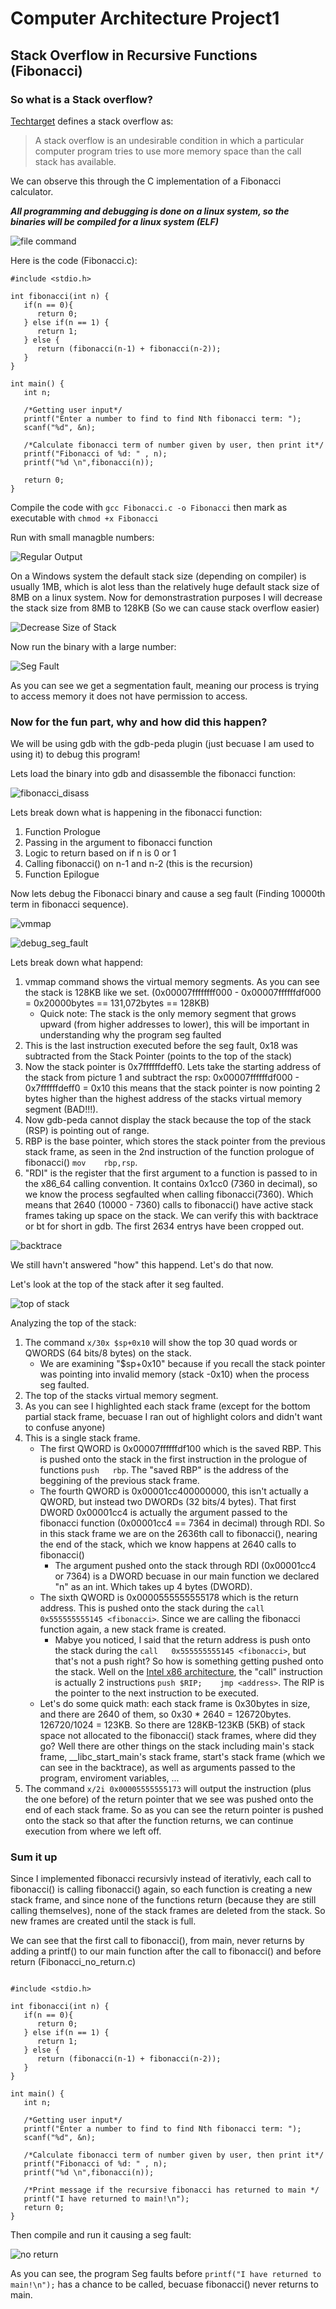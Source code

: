 # Computer Architecture Project1
## Stack Overflow in Recursive Functions (Fibonacci)
### So what is a Stack overflow?
[Techtarget](https://whatis.techtarget.com/definition/stack-overflow) defines a stack overflow as:
> A stack overflow is an undesirable condition in which a particular computer program tries to use more memory space than the call stack has available.

We can observe this through the C implementation of a Fibonacci calculator.

***All programming and debugging is done on a linux system, so the binaries will be compiled for a linux system (ELF)***

![file command](https://github.com/DylanLaw15/Computer_Architecture_Project1/blob/master/Pictures/file.png)

Here is the code (Fibonacci.c):
```
#include <stdio.h>

int fibonacci(int n) {
   if(n == 0){
      return 0;
   } else if(n == 1) {
      return 1;
   } else {
      return (fibonacci(n-1) + fibonacci(n-2));
   }
}

int main() {
   int n;

   /*Getting user input*/
   printf("Enter a number to find to find Nth fibonacci term: ");
   scanf("%d", &n);
	
   /*Calculate fibonacci term of number given by user, then print it*/
   printf("Fibonacci of %d: " , n);
   printf("%d \n",fibonacci(n));

   return 0;
}
```
Compile the code with `gcc Fibonacci.c -o Fibonacci` then mark as executable with `chmod +x Fibonacci`

Run with small managble numbers:

![Regular Output](https://github.com/DylanLaw15/Computer_Architecture_Project1/blob/master/Pictures/regular_output.png)

On a Windows system the default stack size (depending on compiler) is usually 1MB, which is alot less than the relatively huge default stack size of 8MB on a linux system. Now for demonstrastration purposes I will decrease the stack size from 8MB to 128KB (So we can cause stack overflow easier)

![Decrease Size of Stack](https://github.com/DylanLaw15/Computer_Architecture_Project1/blob/master/Pictures/changing_stack_size.png)

Now run the binary with a large number:

![Seg Fault](https://github.com/DylanLaw15/Computer_Architecture_Project1/blob/master/Pictures/seg_fault.png)

As you can see we get a segmentation fault, meaning our process is trying to access memory it does not have permission to access.

### Now for the fun part, why and how did this happen?

We will be using gdb with the gdb-peda plugin (just becuase I am used to using it) to debug this program!

Lets load the binary into gdb and disassemble the fibonacci function:

![fibonacci_disass](https://github.com/DylanLaw15/Computer_Architecture_Project1/blob/master/Pictures/fibonacci_disassembly.png)

Lets break down what is happening in the fibonacci function:

1. Function Prologue
2. Passing in the argument to fibonacci function
3. Logic to return based on if n is 0 or 1
4. Calling fibonacci() on n-1 and n-2 (this is the recursion)
5. Function Epilogue


Now lets debug the Fibonacci binary and cause a seg fault (Finding 10000th term in fibonacci sequence). 

![vmmap](https://github.com/DylanLaw15/Computer_Architecture_Project1/blob/master/Pictures/vmmap.png)

![debug_seg_fault](https://github.com/DylanLaw15/Computer_Architecture_Project1/blob/master/Pictures/debug_seg_fault.png)

Lets break down what happend:

1. vmmap command shows the virtual memory segments. As you can see the stack is 128KB like we set. (0x00007ffffffff000 - 0x00007ffffffdf000 = 0x20000bytes == 131,072bytes == 128KB)
   - Quick note: The stack is the only memory segment that grows upward (from higher addresses to lower), this will be important in understanding why the program seg faulted
2. This is the last instruction executed before the seg fault, 0x18 was subtracted from the Stack Pointer (points to the top of the stack)
3. Now the stack pointer is 0x7ffffffdeff0. Lets take the starting address of the stack from picture 1 and subtract the rsp: 0x00007ffffffdf000 - 0x7ffffffdeff0 = 0x10 this means that the stack pointer is now pointing 2 bytes higher than the highest address of the stacks virtual memory segment (BAD!!!).
4. Now gdb-peda cannot display the stack because the top of the stack (RSP) is pointing out of range.
5. RBP is the base pointer, which stores the stack pointer from the previous stack frame, as seen in the 2nd instruction of the function prologue of fibonacci() `mov    rbp,rsp`. 
6. "RDI" is the register that the first argument to a function is passed to in the x86_64 calling convention. It contains 0x1cc0 (7360 in decimal), so we know the process segfaulted when calling fibonacci(7360). Which means that 2640 (10000 - 7360) calls to fibonacci() have active stack frames taking up space on the stack. We can verify this with backtrace or bt for short in gdb. The first 2634 entrys have been cropped out.

![backtrace](https://github.com/DylanLaw15/Computer_Architecture_Project1/blob/master/Pictures/backtrace.png)

We still havn't answered "how" this happend. Let's do that now.

Let's look at the top of the stack after it seg faulted.

![top of stack](https://github.com/DylanLaw15/Computer_Architecture_Project1/blob/master/Pictures/top_of_stack.png)

Analyzing the top of the stack:

1. The command `x/30x $sp+0x10` will show the top 30 quad words or QWORDS (64 bits/8 bytes) on the stack.
   - We are examining "$sp+0x10" because if you recall the stack pointer was pointing into invalid memory (stack -0x10) when the process seg faulted.
2. The top of the stacks virtual memory segment.
3. As you can see I highlighted each stack frame (except for the bottom partial stack frame, becuase I ran out of highlight colors and didn't want to confuse anyone)
4. This is a single stack frame.
   - The first QWORD is 0x00007ffffffdf100 which is the saved RBP. This is pushed onto the stack in the first instruction in the prologue of functions `push   rbp`. The "saved RBP" is the address of the beggining of the previous stack frame.
   - The fourth QWORD is 0x00001cc400000000, this isn't actually a QWORD, but instead two DWORDs (32 bits/4 bytes). That first DWORD 0x00001cc4 is actually the argument passed to the fibonacci function (0x00001cc4 == 7364 in decimal) through RDI. So in this stack frame we are on the 2636th call to fibonacci(), nearing the end of the stack, which we know happens at 2640 calls to fibonacci()
     - The argument pushed onto the stack through RDI (0x00001cc4 or 7364) is a DWORD becuase in our main function we declared "n" as an int. Which takes up 4 bytes (DWORD).
   - The sixth QWORD is 0x0000555555555178 which is the return address. This is pushed onto the stack during the `call   0x555555555145 <fibonacci>`. Since we are calling the fibonacci function again, a new stack frame is created.
     - Mabye you noticed, I said that the return address is push onto the stack during the `call   0x555555555145 <fibonacci>`, but that's not a push right? So how is something getting pushed onto the stack. Well on the [Intel x86 architecture](https://en.wikipedia.org/wiki/X86), the "call" instruction is actually 2 instructions `push $RIP;    jmp <address>`. The RIP is the pointer to the next instruction to be executed. 
   - Let's do some quick math: each stack frame is 0x30bytes in size, and there are 2640 of them, so 0x30 * 2640 = 126720bytes. 126720/1024 = 123KB. So there are 128KB-123KB (5KB) of stack space not allocated to the fibonacci() stack frames, where did they go? Well there are other things on the stack including main's stack frame, \__libc_start_main's stack frame, start's stack frame (which we can see in the backtrace), as well as arguments passed to the program, enviroment variables, ...
5. The command `x/2i 0x00005555555173` will output the instruction (plus the one before) of the return pointer that we see was pushed onto the end of each stack frame. So as you can see the return pointer is pushed onto the stack so that after the function returns, we can continue execution from where we left off.


### Sum it up

Since I implemented fibonacci recursivly instead of iterativly, each call to fibonacci() is calling fibonacci() again, so each function is creating a new stack frame, and since none of the functions return (because they are still calling themselves), none of the stack frames are deleted from the stack. So new frames are created until the stack is full.

We can see that the first call to fibonacci(), from main, never returns by adding a printf() to our main function after the call to fibonacci() and before return (Fibonacci_no_return.c)
```
  
#include <stdio.h>

int fibonacci(int n) {
   if(n == 0){
      return 0;
   } else if(n == 1) {
      return 1;
   } else {
      return (fibonacci(n-1) + fibonacci(n-2));
   }
}

int main() {
   int n;

   /*Getting user input*/
   printf("Enter a number to find to find Nth fibonacci term: ");
   scanf("%d", &n);
	
   /*Calculate fibonacci term of number given by user, then print it*/
   printf("Fibonacci of %d: " , n);
   printf("%d \n",fibonacci(n));

   /*Print message if the recursive fibonacci has returned to main */
   printf("I have returned to main!\n");
   return 0;
}
```

Then compile and run it causing a seg fault:

![no return](https://github.com/DylanLaw15/Computer_Architecture_Project1/blob/master/Pictures/no_return.png)

As you can see, the program Seg faults before `printf("I have returned to main!\n");` has a chance to be called, becuase fibonacci() never returns to main.
